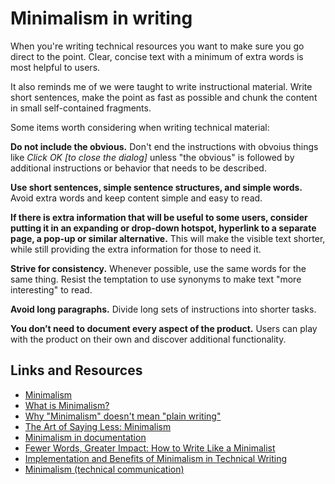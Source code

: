 # Minimalism in writing

When you're writing technical resources you want to make sure you go direct to the point. Clear, concise text with a minimum of extra words is most helpful to users.

It also reminds me of we were taught to write instructional material. Write short sentences, make the point as fast as possible and chunk the content in small self-contained fragments.

Some items worth considering when writing technical material:

**Do not include the obvious.** Don't end the instructions with obvoius things like _Click OK [to close the dialog]_ unless "the obvious" is followed by additional instructions or behavior that needs to be described.

**Use short sentences, simple sentence structures, and simple words.** Avoid extra words and keep content simple and easy to read.

**If there is extra information that will be useful to some users, consider putting it in an expanding or drop-down hotspot, hyperlink to a separate page, a pop-up or similar alternative.** This will make the visible text shorter, while still providing the extra information for those to need it.

**Strive for consistency.** Whenever possible, use the same words for the same thing. Resist the temptation to use synonyms to make text "more interesting" to read.

**Avoid long paragraphs.** Divide long sets of instructions into shorter tasks.

**You don’t need to document every aspect of the product.** Users can play with the product on their own and discover additional functionality.

## Links and Resources

- [Minimalism](https://www.tcbok.org/wiki/minimalism/)
- [What is Minimalism?](https://everypageispageone.com/2013/07/02/what-is-minimalism/)
- [Why "Minimalism" doesn't mean "plain writing"](https://joepairman.com/posts/why-minimalism-doesnt-mean-plain-writing)
- [The Art of Saying Less: Minimalism](https://www.technicallywriteit.com/the-art-of-saying-less-minimalism/)
- [Minimalism in documentation](http://www.tcworld.info/rss/article/minimalism-in-documentation/)
- [Fewer Words, Greater Impact: How to Write Like a Minimalist](https://problogservice.com/2012/08/28/fewer-words-greater-impact-write-like-minimalist/)
- [Implementation and Benefits of Minimalism in Technical Writing](https://comtechp7.hypotheses.org/files/2015/11/2013-GROHAN-Yann-DELATTRE-Aure%CC%81lien-Minimalism.pdf)
- [Minimalism (technical communication)](<https://en.wikipedia.org/wiki/Minimalism_(technical_communication)>)
